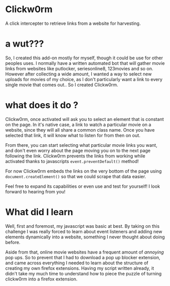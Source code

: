 # Clickw0rm
A click intercepter to retrieve links from a website for harvesting.

# a wut???
So, I created this add-on mostly for myself, though it could be use for other peoples uses.
I normally have a written automated bot that will gather movie links from websites like putlocker, seriesonline8,
123movies and so on. However after collecting a wide amount, I wanted a way to select new uploads for movies of my choice,
as I don't particularly want a link to every single movie that comes out.. So I created Clickw0rm.

# what does it do ?
Clickw0rm, once activated will ask you to select an element that is constant on the page. In it's native case,
a link to watch a particular movie on a website, since they will all share a common class name. Once you have selected
that link, it will know what to listen for from then on out.

From there, you can start selecting what particular movie links you want, and don't even worry about the page moving you
on to the next page following the link. Clickw0rm prevents the links from working while activated thanks to javascripts
`event.preventDefault()` method!

For now Clickw0rm embeds the links on the very bottom of the page using `document.createElement()` so that we could scrape that
data easier.

Feel free to expand its capabilities or even use and test for yourself! I look forward to hearing from you!


# What did I learn
Well, first and foremost, my javascript was basic at best. By taking on this challenge I was really forced to learn about
event listeners and adding new elements dynamically into a website, something I never thought about doing before.

Aside from that, online movie websites have a frequent amount of *annoying* pop ups. So to prevent that I had to download a
pop up blocker extension, and came across everything I needed to learn about the structure of creating my own firefox extensions.
Having my script written already, it didn't take my much time to understand how to piece the puzzle of turning clickw0rm
into a firefox extension.
